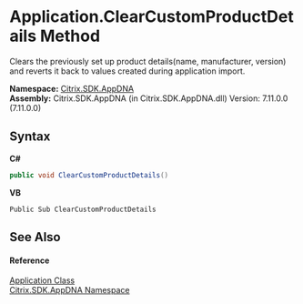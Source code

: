 # Application.ClearCustomProductDetails Method 
 

Clears the previously set up product details(name, manufacturer, version) and reverts it back to values created during application import.

**Namespace:**&nbsp;[Citrix.SDK.AppDNA](index.md)<br />**Assembly:**&nbsp;Citrix.SDK.AppDNA (in Citrix.SDK.AppDNA.dll) Version: 7.11.0.0 (7.11.0.0)

## Syntax

**C#**
```csharp
public void ClearCustomProductDetails()
```

**VB**
```vbnet
Public Sub ClearCustomProductDetails
```


## See Also


#### Reference
<a href="1779bfff-4b29-0f26-8a09-10acdd530bbc">Application Class</a><br /><a href="fe2d265b-410b-8b11-1eb4-a790e0b062bf">Citrix.SDK.AppDNA Namespace</a><br />